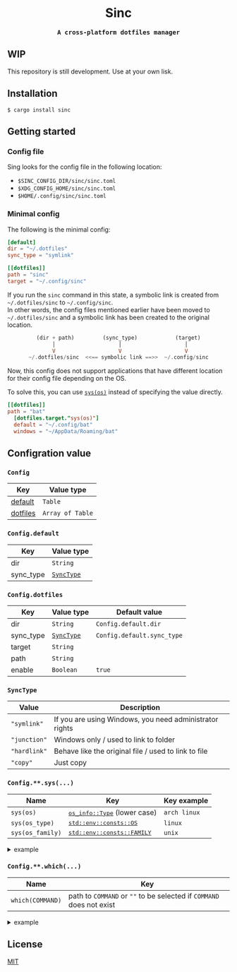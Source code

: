 <div align='center'>

# Sinc

<samp>

**A cross-platform dotfiles manager**

</samp>

</div>

## WIP

This repository is still development. Use at your own lisk.

## Installation

```shell
$ cargo install sinc
```

## Getting started

### Config file

Sing looks for the config file in the following location:

- `$SINC_CONFIG_DIR/sinc/sinc.toml`
- `$XDG_CONFIG_HOME/sinc/sinc.toml`
- `$HOME/.config/sinc/sinc.toml`

### Minimal config

The following is the minimal config:

```toml
[default]
dir = "~/.dotfiles"
sync_type = "symlink"

[[dotfiles]]
path = "sinc"
target = "~/.config/sinc"
```

If you run the `sinc` command in this state, a symbolic link is created from `~/.dotfiles/sinc` to `~/.config/sinc`. \
In other words, the config files mentioned earlier have been moved to `~/.dotfiles/sinc` and a symbolic link has been created to the original location.

<div align='center'>

```haskell
(dir + path)         (sync_type)            (target)
 │                    │                    │
 V                    V                    V
~/.dotfiles/sinc  <<== symbolic link ==>>  ~/.config/sinc
```

</div>

Now, this config does not support applications that have different location for their config file depending on the OS.

To solve this, you can use [`sys(os)`](<#config.**.sys(...)>) instead of specifying the value directly.

```toml
[[dotfiles]]
path = "bat"
  [dotfiles.target."sys(os)"]
  default = "~/.config/bat"
  windows = "~/AppData/Roaming/bat"
```

## Configration value

### `Config`

| Key                          | Value type       |
| ---------------------------- | ---------------- |
| [default](#configdefault)   | `Table`          |
| [dotfiles](#configdotfiles) | `Array of Table` |

### `Config.default`

| Key       | Value type              |
| --------- | ----------------------- |
| dir       | `String`                |
| sync_type | [`SyncType`](#synctype) |

### `Config.dotfiles`

| Key       | Value type              | Default value              |
| --------- | ----------------------- | -------------------------- |
| dir       | `String`                | `Config.default.dir`       |
| sync_type | [`SyncType`](#synctype) | `Config.default.sync_type` |
| target    | `String`                |                            |
| path      | `String`                |                            |
| enable    | `Boolean`               | `true`                     |

### `SyncType`

| Value        | Description                                             |
| ------------ | ------------------------------------------------------- |
| `"symlink"`  | If you are using Windows, you need administrator rights |
| `"junction"` | Windows only / used to link to folder                   |
| `"hardlink"` | Behave like the original file / used to link to file    |
| `"copy"`     | Just copy                                               |

### `Config.**.sys(...)`

| Name             | Key                                                                                                               | Key example  |
| ---------------- | ----------------------------------------------------------------------------------------------------------------- | ------------ |
| `sys(os)`        | <samp>[os_info::Type](https://github.com/stanislav-tkach/os_info#supported-operating-systems)</samp> (lower case) | `arch linux` |
| `sys(os_type)`   | <samp>[std::env::consts::OS](https://doc.rust-lang.org/std/env/consts/constant.OS.html)</samp>                    | `linux`      |
| `sys(os_family)` | <samp>[std::env::consts::FAMILY](https://doc.rust-lang.org/std/env/consts/constant.FAMILY.html)</samp>            | `unix`       |

<details>
<summary>example</summary>

```toml
[default]
dir = "~/.dotfiles"
sync_type."sys(os)" = { default = "symlink", windows = "junction" }

[[dotfiles]]
path = "bat"
  [dotfiles.target."sys(os)"]
  default = "~/.config/bat"
  windows = "~/AppData/Roaming/bat"

[[dotfiles]]
path = ".gitconfig"
target = "~/.gitconfig"
  [dotfiles.sync_type."sys(os)"]
  default = "symlink"
  windows = "hardlink"
```

</details>

### `Config.**.which(...)`

| Name             | Key                                                                  |
| ---------------- | -------------------------------------------------------------------- |
| `which(COMMAND)` | path to `COMMAND` or `""` to be selected if `COMMAND` does not exist |

<details>
<summary>example</summary>

```toml
[[dotfiles]]
path = "neofetch"
target = "~/.config/neofetch"
  [dotfiles.enable."which(neofetch)"]
  # Enabled if the "neofetch" executable exists somewhere in $PATH.
  default = true
  "" = false

[[dotfiles]]
path = "hyprland"
target = "~/.config/hypr"
  [dotfiles.enable."which(wrappedhl)"]
  # Enabled if the "wrappedhl" executable exists in "~/bin/wrappedhl" in $PATH.
  default = false
  "~/bin/wrappedhl" = true
```

</details>

## License

[MIT](./LICENSE)
